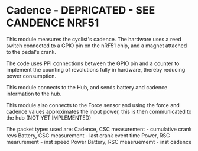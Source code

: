 # Cadence - DEPRICATED - SEE CANDENCE NRF51

This module measures the cyclist's cadence.  The hardware uses a reed switch connected to
a GPIO pin on the nRF51 chip, and a magnet attached to the pedal's crank.

The code uses PPI connections between the GPIO pin and a counter to implement the counting
of revolutions fully in hardware, thereby reducing power consumption.

This module connects to the Hub, and sends battery and cadence information to the hub.

This module also connects to the Force sensor and using the force and cadence values approximates
the input power, this is then communicated to the hub (NOT YET IMPLEMENTED)

The packet types used are:
Cadence,        CSC measurement - cumulative crank revs
Battery,        CSC measurement - last crank event time
Power,          RSC mearurement - inst speed
Power Battery,  RSC measruememt - inst cadence
